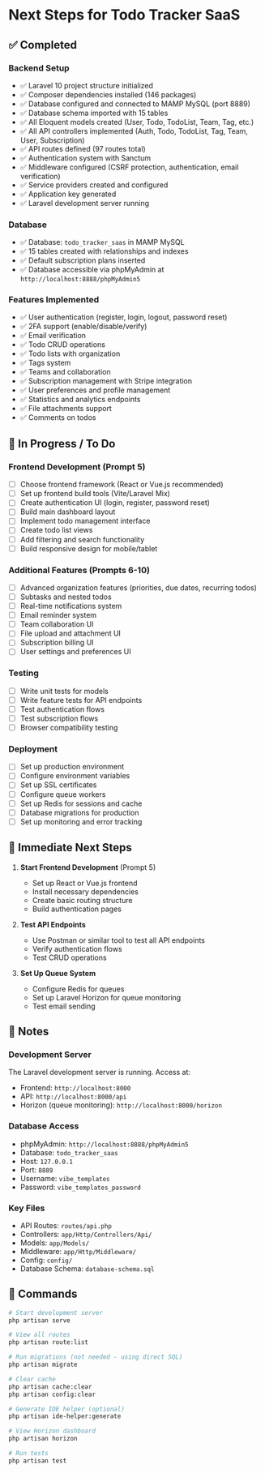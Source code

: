 # Next Steps for Todo Tracker SaaS

## ✅ Completed

### Backend Setup
- ✅ Laravel 10 project structure initialized
- ✅ Composer dependencies installed (146 packages)
- ✅ Database configured and connected to MAMP MySQL (port 8889)
- ✅ Database schema imported with 15 tables
- ✅ All Eloquent models created (User, Todo, TodoList, Team, Tag, etc.)
- ✅ All API controllers implemented (Auth, Todo, TodoList, Tag, Team, User, Subscription)
- ✅ API routes defined (97 routes total)
- ✅ Authentication system with Sanctum
- ✅ Middleware configured (CSRF protection, authentication, email verification)
- ✅ Service providers created and configured
- ✅ Application key generated
- ✅ Laravel development server running

### Database
- ✅ Database: `todo_tracker_saas` in MAMP MySQL
- ✅ 15 tables created with relationships and indexes
- ✅ Default subscription plans inserted
- ✅ Database accessible via phpMyAdmin at `http://localhost:8888/phpMyAdmin5`

### Features Implemented
- ✅ User authentication (register, login, logout, password reset)
- ✅ 2FA support (enable/disable/verify)
- ✅ Email verification
- ✅ Todo CRUD operations
- ✅ Todo lists with organization
- ✅ Tags system
- ✅ Teams and collaboration
- ✅ Subscription management with Stripe integration
- ✅ User preferences and profile management
- ✅ Statistics and analytics endpoints
- ✅ File attachments support
- ✅ Comments on todos

## 🚧 In Progress / To Do

### Frontend Development (Prompt 5)
- [ ] Choose frontend framework (React or Vue.js recommended)
- [ ] Set up frontend build tools (Vite/Laravel Mix)
- [ ] Create authentication UI (login, register, password reset)
- [ ] Build main dashboard layout
- [ ] Implement todo management interface
- [ ] Create todo list views
- [ ] Add filtering and search functionality
- [ ] Build responsive design for mobile/tablet

### Additional Features (Prompts 6-10)
- [ ] Advanced organization features (priorities, due dates, recurring todos)
- [ ] Subtasks and nested todos
- [ ] Real-time notifications system
- [ ] Email reminder system
- [ ] Team collaboration UI
- [ ] File upload and attachment UI
- [ ] Subscription billing UI
- [ ] User settings and preferences UI

### Testing
- [ ] Write unit tests for models
- [ ] Write feature tests for API endpoints
- [ ] Test authentication flows
- [ ] Test subscription flows
- [ ] Browser compatibility testing

### Deployment
- [ ] Set up production environment
- [ ] Configure environment variables
- [ ] Set up SSL certificates
- [ ] Configure queue workers
- [ ] Set up Redis for sessions and cache
- [ ] Database migrations for production
- [ ] Set up monitoring and error tracking

## 🎯 Immediate Next Steps

1. **Start Frontend Development** (Prompt 5)
   - Set up React or Vue.js frontend
   - Install necessary dependencies
   - Create basic routing structure
   - Build authentication pages

2. **Test API Endpoints**
   - Use Postman or similar tool to test all API endpoints
   - Verify authentication flows
   - Test CRUD operations

3. **Set Up Queue System**
   - Configure Redis for queues
   - Set up Laravel Horizon for queue monitoring
   - Test email sending

## 📝 Notes

### Development Server
The Laravel development server is running. Access at:
- Frontend: `http://localhost:8000`
- API: `http://localhost:8000/api`
- Horizon (queue monitoring): `http://localhost:8000/horizon`

### Database Access
- phpMyAdmin: `http://localhost:8888/phpMyAdmin5`
- Database: `todo_tracker_saas`
- Host: `127.0.0.1`
- Port: `8889`
- Username: `vibe_templates`
- Password: `vibe_templates_password`

### Key Files
- API Routes: `routes/api.php`
- Controllers: `app/Http/Controllers/Api/`
- Models: `app/Models/`
- Middleware: `app/Http/Middleware/`
- Config: `config/`
- Database Schema: `database-schema.sql`

## 🔧 Commands

```bash
# Start development server
php artisan serve

# View all routes
php artisan route:list

# Run migrations (not needed - using direct SQL)
php artisan migrate

# Clear cache
php artisan cache:clear
php artisan config:clear

# Generate IDE helper (optional)
php artisan ide-helper:generate

# View Horizon dashboard
php artisan horizon

# Run tests
php artisan test
```
